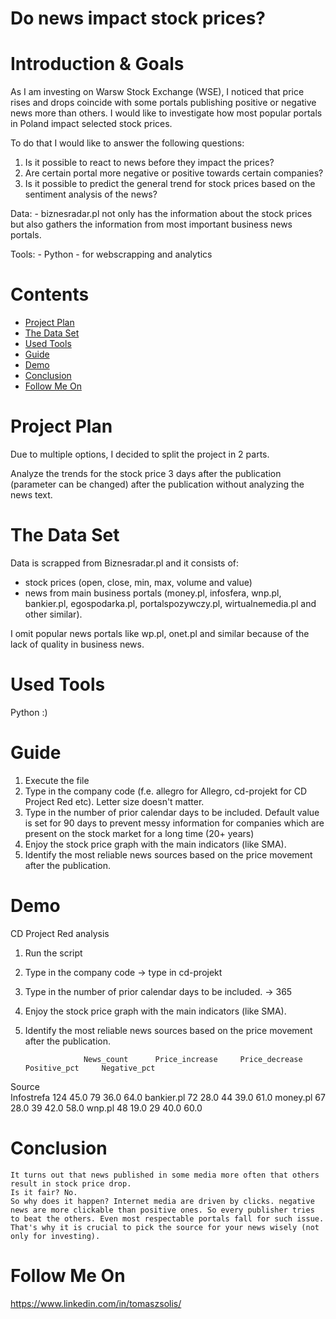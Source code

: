 

# Do news impact stock prices?

# Introduction & Goals
As I am investing on Warsw Stock Exchange (WSE), I noticed that price rises and drops coincide with some portals publishing positive or negative news more than others. I would like to investigate how most popular portals in Poland impact selected stock prices.

To do that I would like to answer the following questions:
1) Is it possible to react to news before they impact the prices? 
2) Are certain portal more negative or positive towards certain companies?
3) Is it possible to predict the general trend for stock prices based on the sentiment analysis of the news?

Data: 
    - biznesradar.pl not only has the information about the stock prices but also gathers the information from most important business news portals.

Tools:
    - Python - for webscrapping and analytics

# Contents

- [Project Plan](#project-plan)
- [The Data Set](#the-data-set)
- [Used Tools](#used-tools)
- [Guide](#guide)
- [Demo](#demo)
- [Conclusion](#conclusion)
- [Follow Me On](#follow-me-on)

# Project Plan
Due to multiple options, I decided to split the project in 2 parts.

Analyze the trends for the stock price 3 days after the publication (parameter can be changed) after the publication without analyzing the news text.

# The Data Set
Data is scrapped from Biznesradar.pl and it consists of:
- stock prices (open, close, min, max, volume and value)
- news from main business portals (money.pl, infosfera, wnp.pl, bankier.pl, egospodarka.pl, portalspozywczy.pl, wirtualnemedia.pl and other similar).

I omit popular news portals like wp.pl, onet.pl and similar because of the lack of quality in business news.

# Used Tools
Python :)

# Guide
1. Execute the file
2. Type in the company code (f.e. allegro for Allegro, cd-projekt for CD Project Red etc). Letter size doesn't matter.
3. Type in the number of prior calendar days to be included. Default value is set for 90 days to prevent messy information for companies which are present on the stock market for a long time (20+ years)
4. Enjoy the stock price graph with the main indicators (like SMA).
5. Identify the most reliable news sources based on the price movement after the publication. 

# Demo

CD Project Red analysis

1. Run the script
2. Type in the company code
    -> type in cd-projekt
3. Type in the number of prior calendar days to be included.
    -> 365
4. Enjoy the stock price graph with the main indicators (like SMA).
5. Identify the most reliable news sources based on the price movement after the publication. 

                    News_count      Price_increase     Price_decrease  Positive_pct     Negative_pct  
Source                                                                        
Infostrefa                124            45.0              79               36.0            64.0
bankier.pl                 72            28.0              44               39.0            61.0
money.pl                   67            28.0              39               42.0            58.0
wnp.pl                     48            19.0              29               40.0            60.0

# Conclusion
    It turns out that news published in some media more often that others result in stock price drop.
    Is it fair? No. 
    So why does it happen? Internet media are driven by clicks. negative news are more clickable than positive ones. So every publisher tries to beat the others. Even most respectable portals fall for such issue. That's why it is crucial to pick the source for your news wisely (not only for investing).
    

# Follow Me On
https://www.linkedin.com/in/tomaszsolis/
